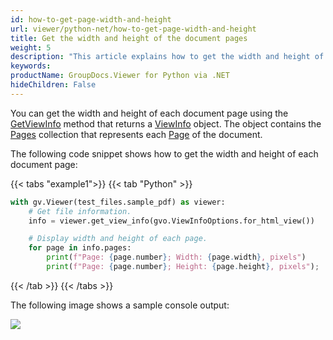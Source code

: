 ```yaml
---
id: how-to-get-page-width-and-height
url: viewer/python-net/how-to-get-page-width-and-height
title: Get the width and height of the document pages
weight: 5
description: "This article explains how to get the width and height of the document pages using Python with GroupDocs.Viewer for Python via .NET."
keywords: 
productName: GroupDocs.Viewer for Python via .NET
hideChildren: False
---
```


You can get the width and height of each document page using the [GetViewInfo](https://reference.groupdocs.com/viewer/python-net/groupdocs.viewer/viewer/methods/getviewinfo) method that returns a [ViewInfo](https://reference.groupdocs.com/viewer/python-net/groupdocs.viewer.results/viewinfo) object. The object contains the [Pages](https://reference.groupdocs.com/viewer/python-net/groupdocs.viewer.results/viewinfo/pages/) collection that represents each [Page](https://reference.groupdocs.com/viewer/python-net/groupdocs.viewer.results/page/) of the document.

The following code snippet shows how to get the width and height of each document page:

{{< tabs "example1">}}
{{< tab "Python" >}}
```python
with gv.Viewer(test_files.sample_pdf) as viewer:
    # Get file information.
    info = viewer.get_view_info(gvo.ViewInfoOptions.for_html_view())

    # Display width and height of each page.
    for page in info.pages:
        print(f"Page: {page.number}; Width: {page.width}, pixels")
        print(f"Page: {page.number}; Height: {page.height}, pixels");

```
{{< /tab >}}
{{< /tabs >}}

The following image shows a sample console output:

![](/viewer/python-net/images/how-to-get-page-width-and-height.png)
